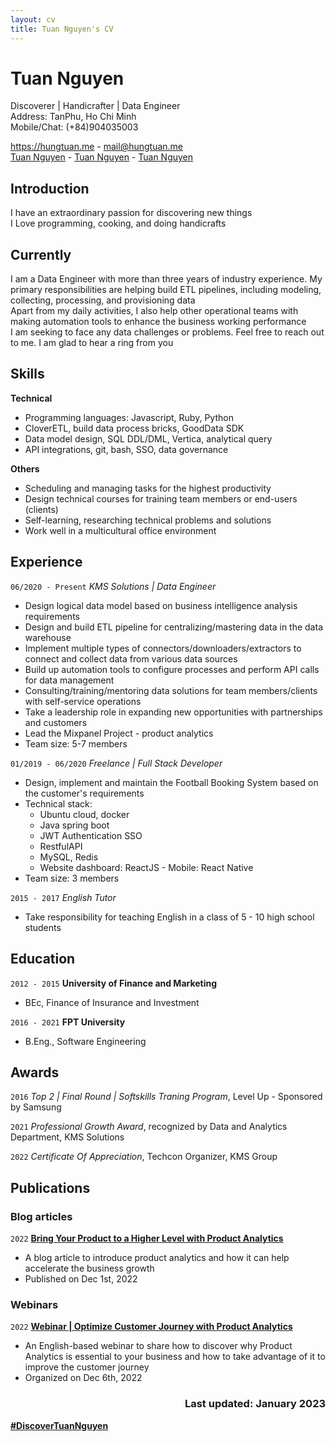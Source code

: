 ```yaml
---
layout: cv
title: Tuan Nguyen's CV
---
```


# Tuan Nguyen  

Discoverer \| Handicrafter \| Data Engineer  
Address: TanPhu, Ho Chi Minh  
Mobile/Chat: (+84)904035003  

<!-- ![Badge](https://img.shields.io/badge/GitHub-Pro%20%20%20-blue)&nbsp;![Badge](https://img.shields.io/badge/GitHub-Arctic%20Code%20Vault%20Contributor-orange) -->

<!-- <div id=webaddress>
    <a href="mailto:mail@hungtuan.me" target="blank">
    <img align="center" src="https://cdn.jsdelivr.net/npm/simple-icons@3.0.1/icons/gmail.svg" alt="mail@hungtuan.me" height="40" width="40"/></a>
    <a href="https://github.com/tuannnh" target="blank"><img align="center" src="https://cdn.jsdelivr.net/npm/simple-icons@3.0.1/icons/github.svg" alt="discovertuannguyen" height="40" width="40"></a>
    <a href="https://linkedin.com/in/tuannnh" target="blank"><img align="center" src="https://cdn.jsdelivr.net/npm/simple-icons@3.0.1/icons/linkedin.svg" alt="discovertuannguyen" height="40" width="40"/></a>
    <a href="https://fb.com/supercodingninja" target="blank"><img align="center" src="https://cdn.jsdelivr.net/npm/simple-icons@3.0.1/icons/facebook.svg" alt="bi.lucius" height="40" width="40"></a>
</div> -->

<div id="webaddress">
  <a href="https://hungtuan.me" target="blank"><i class="fas fa-home"></i> https://hungtuan.me</a> - 
  <a href="mailto:mail@hungtuan.me" target="blank"><i class="fas fa-envelope"></i> mail@hungtuan.me</a> <br>
  <a href="https://github.com/tuannnh" target="blank"><i class="fab fa-github"></i> Tuan Nguyen</a> - 
  <a href="https://www.linkedin.com/in/tuannnh/" target="blank"><i class="fab fa-linkedin"></i> Tuan Nguyen</a> - 
   <a href="https://facebook.com/bi.lucius" target="blank"><i class="fab fa-facebook"></i> Tuan Nguyen</a>
</div>

## Introduction

<!-- Hello. I am Tuan, and I want to enjoy my own world   -->
I have an extraordinary passion for discovering new things  
I Love programming, cooking, and doing handicrafts  
<!-- Responsibility and reliability come first  
Easy-going and people supporting enthusiast -->

## Currently

I am a Data Engineer with more than three years of industry experience. My primary responsibilities are helping build ETL pipelines, including modeling, collecting, processing, and provisioning data  
Apart from my daily activities, I also help other operational teams with making automation tools to enhance the business working performance  
I am seeking to face any data challenges or problems. Feel free to reach out to me. I am glad to hear a ring from you

## Skills

**Technical**

- Programming languages: Javascript, Ruby, Python
- CloverETL, build data process bricks, GoodData SDK
- Data model design, SQL DDL/DML, Vertica, analytical query 
- API integrations, git, bash, SSO, data governance 

**Others**

- Scheduling and managing tasks for the highest productivity
- Design technical courses for training team members or end-users (clients) 
- Self-learning, researching technical problems and solutions
- Work well in a multicultural office environment 

## Experience

`06/2020 - Present`
_KMS Solutions | Data Engineer_  
- Design logical data model based on business intelligence analysis requirements
- Design and build ETL pipeline for centralizing/mastering data in the data warehouse
- Implement multiple types of connectors/downloaders/extractors to connect and collect data from various data sources
- Build up automation tools to configure processes and perform API calls for data management
- Consulting/training/mentoring data solutions for team members/clients with self-service operations
- Take a leadership role in expanding new opportunities with partnerships and customers
- Lead the Mixpanel Project - product analytics
- Team size: 5-7 members

`01/2019 - 06/2020`
_Freelance | Full Stack Developer_  
- Design, implement and maintain the Football Booking System based on the customer's requirements  
- Technical stack:
    * Ubuntu cloud, docker
    * Java spring boot
    * JWT Authentication SSO
    * RestfulAPI
    * MySQL, Redis
    * Website dashboard: ReactJS - Mobile: React Native
- Team size: 3 members

`2015 - 2017`
_English Tutor_
- Take responsibility for teaching English in a class of 5 - 10 high school students

## Education

`2012 - 2015`
**University of Finance and Marketing**

- BEc, Finance of Insurance and Investment

`2016 - 2021`
**FPT University**

- B.Eng., Software Engineering

## Awards

`2016`
_Top 2 | Final Round | Softskills Traning Program_, Level Up - Sponsored by Samsung

`2021`
_Professional Growth Award_, recognized by Data and Analytics Department, KMS  Solutions

`2022`
_Certificate Of Appreciation_, Techcon Organizer, KMS Group

## Publications

### Blog articles

`2022`
**[Bring Your Product to a Higher Level with Product Analytics](https://blog.kms-solutions.asia/bring-your-product-to-a-higher-level-with-product-analytics)**

- A blog article to introduce product analytics and how it can help accelerate the business growth
- Published on Dec 1st, 2022

### Webinars

`2022`
**[Webinar | Optimize Customer Journey with Product Analytics](https://info.kms-solutions.asia/optimize-customer-journey-with-product-analytics)**

- An English-based webinar to share how to discover why Product Analytics is essential to your business and how to take advantage of it to improve the customer journey
- Organized on Dec 6th, 2022

<h3 align="right">Last updated: January 2023</h3>

<span align="center"><b><a href="https://hungtuan.mes">#DiscoverTuanNguyen</a></b></span>
